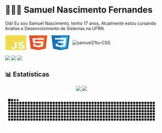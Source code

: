 # 🧑🏽‍💻 Samuel Nascimento Fernandes
Olá! Eu sou Samuel Nascimento, tenho 17 anos, Atualmente estou cursando Análise e Desenvolvimento de Sistemas na UFRN.  
  <div style="display: inline_block">
<img align="center" alt="samuel21tu-Js" height="50" width="70" src="https://raw.githubusercontent.com/devicons/devicon/master/icons/javascript/javascript-plain.svg">
<img align="center" alt="samuel21tu-HTML" height="50" width="70" src="https://raw.githubusercontent.com/devicons/devicon/master/icons/html5/html5-original.svg">
<img align="center" alt="samuel21tu-CSS" height="50" width="70" src="https://raw.githubusercontent.com/devicons/devicon/master/icons/css3/css3-original.svg">
<img align="center" alt="samuel21tu-CSS" height="50" width="70" src="https://cdn.jsdelivr.net/gh/devicons/devicon@latest/icons/cplusplus/cplusplus-original.svg" />
<br><br>  
</div>
<div>
  <a href="https://www.instagram.com/samuel321fernandes/" target="_blank"><img src="https://img.shields.io/badge/-Instagram-%23E4405F?style=for-the-badge&logo=instagram&logoColor=white"></a> 
  <a href = "mailto:samuel321fernandes@gmail.com"><img src="https://img.shields.io/badge/-Gmail-%23333?style=for-the-badge&logo=gmail&logoColor=white"></a> 
   <a href="https://www.linkedin.com/in/samuel-nascimento-fernandes-940158269/"target="_blank"><img src="https://img.shields.io/badge/LinkedIn-0077B5?style=for-the-badge&logo=linkedin&logoColor=white"></a> 

## 📊 Estatísticas

<div align="center">
    <a href="#">
  <img height="150em" src="https://github-readme-stats.vercel.app/api?username=samuel21tu&show_icons=true&theme=dark&include_all_commits=true&count_private=true"/>
  <img height="150em" src="https://github-readme-stats.vercel.app/api/top-langs/?username=samuel21tu&layout=compact&langs_count=7&theme=dark"/>
</div>
  
  ![Snake animation](https://github.com/samuel21tu/samuel21tu/blob/output/github-contribution-grid-snake.svg)
</div
